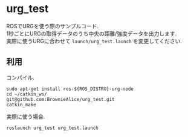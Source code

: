 # urg_test
ROSでURGを使う際のサンプルコード.  
1秒ごとにURGの取得データのうち中央の距離/強度データを出力します.  
実際に使うURGに合わせて `launch/urg_test.launch` を変更してください.  

## 利用
コンパイル.
```
sudo apt-get install ros-${ROS_DISTRO}-urg-node
cd ~/catkin_ws/
git@github.com:BrownieAlice/urg_test.git
catkin_make
```

実際に使う場合.
```
roslaunch urg_test urg_test.launch
```
